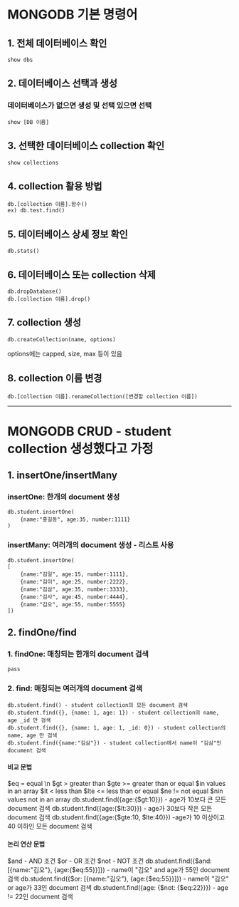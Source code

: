 # MONGODB 기본 명령어

## 1. 전체 데이터베이스 확인
    show dbs
## 2. 데이터베이스 선택과 생성
### 데이터베이스가 없으면 생성 및 선택 있으면 선택
    show [DB 이름]
## 3. 선택한 데이터베이스 collection 확인
    show collections
## 4. collection 활용 방법
    db.[collection 이름].함수()
    ex) db.test.find()
## 5. 데이터베이스 상세 정보 확인
    db.stats()
## 6. 데이터베이스 또는 collection 삭제
    db.dropDatabase()
    db.[collection 이름].drop()
## 7. collection 생성
    db.createCollection(name, options)
options에는 capped, size, max 등이 있음
## 8. collection 이름 변경
    db.[collection 이름].renameCollection([변경할 collection 이름])
-----------------------------------------------------------------------
# MONGODB CRUD - student collection 생성했다고 가정

## 1. insertOne/insertMany
### insertOne: 한개의 document 생성
    db.student.insertOne(
        {name:"홍길동", age:35, number:1111}
    )
### insertMany: 여러개의 document 생성 - 리스트 사용
    db.student.insertOne(
    [
        {name:"김일", age:15, number:1111},
        {name:"김이", age:25, number:2222},
        {name:"김삼", age:35, number:3333},
        {name:"김사", age:45, number:4444},
        {name:"김오", age:55, number:5555}
    ])
## 2. findOne/find
### 1. findOne: 매칭되는 한개의 document 검색
    pass
### 2. find: 매칭되는 여러개의 document 검색
    db.student.find() - student collection의 모든 document 검색
    db.student.find({}, {name: 1, age: 1}) - student collection의 name, age _id 만 검색
    db.student.find({}, {name: 1, age: 1, _id: 0}) - student collection의 name, age 만 검색
    db.student.find({name:"김삼"}) - student collection에서 name이 "김삼"인 document 검색
#### 비교 문법
$eq    =    equal \n
$gt    >    greater than
$gte   >=   greater than or equal
$in         values in an array
$lt    <    less than
$lte   <=   less than or equal
$ne    !=   not equal
$nin        values not in an array
    db.student.find({age:{$gt:10}}) - age가 10보다 큰 모든 document 검색
    db.student.find({age:{$lt:30}}) - age가 30보다 작은 모든 document 검색
    db.student.find({age:{$gte:10, $lte:40}}) -age가 10 이상이고 40 이하인 모든 document 검색
#### 논리 연산 문법
$and - AND 조건
$or  - OR 조건
$not - NOT 조건
    db.student.find({$and: [{name:"김오"}, {age:{$eq:55}}]}) - name이 "김오" and age가 55인 document 검색
    db.student.find({$or: [{name:"김오"}, {age:{$eq:55}}]}) - name이 "김오" or age가 33인 document 검색
    db.student.find({age: {$not: {$eq:22}}}) - age != 22인 document 검색
























